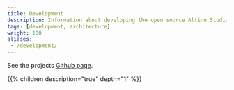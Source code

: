 ```yaml
---
title: Development
description: Information about developing the open source Altinn Studio solution.
tags: [development, architecture]
weight: 100
aliases:
 - /development/
---
```


See the projects [Github page](https://github.com/Altinn/altinn-studio/).

{{% children description="true" depth="1" %}}